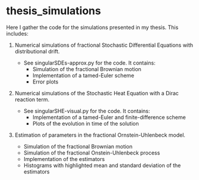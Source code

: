 # thesis_simulations
Here I gather the code for the simulations presented in my thesis. This includes:

1) Numerical simulations of fractional Stochastic Differential Equations with distributional drift.
   - See singularSDEs-approx.py for the code. It contains:  
      - Simulation of the fractional Brownian motion
      - Implementation of a tamed-Euler scheme
      - Error plots

3) Numerical simulations of the Stochastic Heat Equation with a Dirac reaction term.
   - See singularSHE-visual.py for the code. It contains:
      - Implementation of a tamed-Euler and finite-difference scheme
      - Plots of the evolution in time of the solution

5) Estimation of parameters in the fractional Ornstein-Uhlenbeck model.
      - Simulation of the fractional Brownian motion
      - Simulation of the fractional Onstein-Uhlenbeck process
      - Implementation of the estimators
      - Histograms with highlighted mean and standard deviation of the estimators
  

